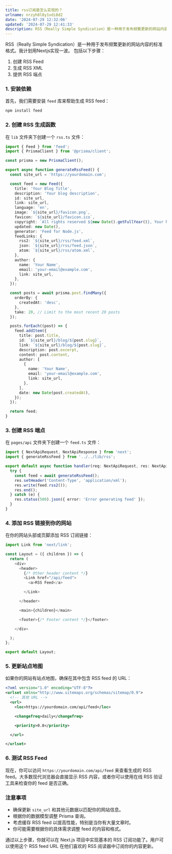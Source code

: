 ```yaml
---
title: rss订阅是怎么实现的？
urlname: nrzyh8l8y1vdi8d2
date: '2024-07-29 12:32:06'
updated: '2024-07-29 12:41:33'
description: RSS（Really Simple Syndication）是一种用于发布频繁更新的网站内容的标准格式。我计划用Nextjs实现一波。包括以下步骤：创建 RSS Feed生成 RSS XML提供 RSS 端点1. 安装依赖首先，我们需要安装 feed 库来帮助生成 RSS feed：npm i...
---
```

RSS（Really Simple Syndication）是一种用于发布频繁更新的网站内容的标准格式。我计划用Nextjs实现一波。
包括以下步骤：

1. 创建 RSS Feed
2. 生成 RSS XML
3. 提供 RSS 端点
### 1. 安装依赖
首先，我们需要安装 `feed` 库来帮助生成 RSS feed：
```bash
npm install feed
```
### 2. 创建 RSS 生成函数
在 `lib` 文件夹下创建一个 `rss.ts` 文件：
```typescript
import { Feed } from 'feed';
import { PrismaClient } from '@prisma/client';

const prisma = new PrismaClient();

export async function generateRssFeed() {
  const site_url = 'https://yourdomain.com';

  const feed = new Feed({
    title: 'Your Blog Title',
    description: 'Your blog description',
    id: site_url,
    link: site_url,
    language: 'en',
    image: `${site_url}/favicon.png`,
    favicon: `${site_url}/favicon.ico`,
    copyright: `All rights reserved ${new Date().getFullYear()}, Your Name`,
    updated: new Date(),
    generator: 'Feed for Node.js',
    feedLinks: {
      rss2: `${site_url}/rss/feed.xml`,
      json: `${site_url}/rss/feed.json`,
      atom: `${site_url}/rss/atom.xml`,
    },
    author: {
      name: 'Your Name',
      email: 'your-email@example.com',
      link: site_url,
    },
  });

  const posts = await prisma.post.findMany({
    orderBy: {
      createdAt: 'desc',
    },
    take: 20, // Limit to the most recent 20 posts
  });

  posts.forEach((post) => {
    feed.addItem({
      title: post.title,
      id: `${site_url}/blog/${post.slug}`,
      link: `${site_url}/blog/${post.slug}`,
      description: post.excerpt,
      content: post.content,
      author: [
        {
          name: 'Your Name',
          email: 'your-email@example.com',
          link: site_url,
        },
      ],
      date: new Date(post.createdAt),
    });
  });

  return feed;
}
```
### 3. 创建 RSS 端点
在 `pages/api` 文件夹下创建一个 `feed.ts` 文件：
```typescript
import { NextApiRequest, NextApiResponse } from 'next';
import { generateRssFeed } from '../../lib/rss';

export default async function handler(req: NextApiRequest, res: NextApiResponse) {
  try {
    const feed = await generateRssFeed();
    res.setHeader('Content-Type', 'application/xml');
    res.write(feed.rss2());
    res.end();
  } catch (e) {
    res.status(500).json({ error: 'Error generating feed' });
  }
}
```
### 4. 添加 RSS 链接到你的网站
在你的网站头部或页脚添加 RSS 订阅链接：
```typescript
import Link from 'next/link';

const Layout = ({ children }) => {
  return (
    <div>
      <header>
        {/* Other header content */}
        <Link href="/api/feed">
          <a>RSS Feed</a>

        </Link>

      </header>

      <main>{children}</main>

      <footer>{/* Footer content */}</footer>

    </div>

  );
};

export default Layout;
```
### 5. 更新站点地图
如果你的网站有站点地图，确保在其中包含 RSS feed 的 URL：
```xml
<?xml version="1.0" encoding="UTF-8"?>
<urlset xmlns="http://www.sitemaps.org/schemas/sitemap/0.9">
  <!-- 其他 URL -->
  <url>
    <loc>https://yourdomain.com/api/feed</loc>

    <changefreq>daily</changefreq>

    <priority>0.8</priority>

  </url>

</urlset>

```
### 6. 测试 RSS Feed
现在，你可以访问 `https://yourdomain.com/api/feed` 来查看生成的 RSS feed。大多数现代浏览器会直接显示 RSS 内容，或者你可以使用在线 RSS 验证工具来检查你的 feed 是否正确。
### 注意事项

- 确保更新 `site_url` 和其他元数据以匹配你的网站信息。
- 根据你的数据模型调整 Prisma 查询。
- 考虑缓存 RSS feed 以提高性能，特别是当你有大量文章时。
- 你可能需要根据你的具体需求调整 feed 的内容和格式。

通过以上步骤，你就可以在 Next.js 项目中实现基本的 RSS 订阅功能了。用户可以使用这个 RSS feed URL 在他们喜欢的 RSS 阅读器中订阅你的内容更新。
